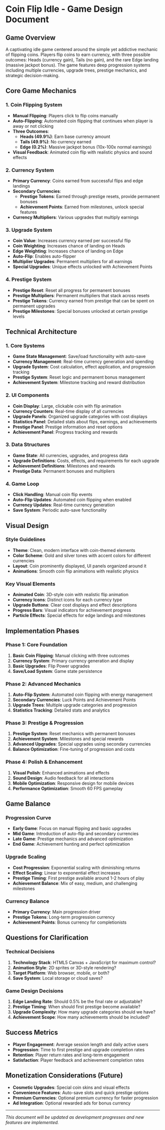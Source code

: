 # Coin Flip Idle - Game Design Document

## Game Overview
A captivating idle game centered around the simple yet addictive mechanic of flipping coins. Players flip coins to earn currency, with three possible outcomes: Heads (currency gain), Tails (no gain), and the rare Edge landing (massive jackpot bonus). The game features deep progression systems including multiple currencies, upgrade trees, prestige mechanics, and strategic decision-making.

## Core Game Mechanics

### 1. Coin Flipping System
- **Manual Flipping**: Players click to flip coins manually
- **Auto-Flipping**: Automated coin flipping that continues when player is away or not clicking
- **Three Outcomes**:
  - **Heads (49.9%)**: Earn base currency amount
  - **Tails (49.9%)**: No currency earned
  - **Edge (0.2%)**: Massive jackpot bonus (10x-100x normal earnings)
- **Visual Feedback**: Animated coin flip with realistic physics and sound effects

### 2. Currency System
- **Primary Currency**: Coins earned from successful flips and edge landings
- **Secondary Currencies**: 
  - **Prestige Tokens**: Earned through prestige resets, provide permanent bonuses
  - **Achievement Points**: Earned from milestones, unlock special features
- **Currency Multipliers**: Various upgrades that multiply earnings

### 3. Upgrade System
- **Coin Value**: Increases currency earned per successful flip
- **Coin Weighting**: Increases chance of landing on Heads
- **Edge Weighting**: Increases chance of landing on Edge
- **Auto-Flip**: Enables auto-flipper
- **Multiplier Upgrades**: Permanent multipliers for all earnings
- **Special Upgrades**: Unique effects unlocked with Achievement Points

### 4. Prestige System
- **Prestige Reset**: Reset all progress for permanent bonuses
- **Prestige Multipliers**: Permanent multipliers that stack across resets
- **Prestige Tokens**: Currency earned from prestige that can be spent on permanent upgrades
- **Prestige Milestones**: Special bonuses unlocked at certain prestige levels

## Technical Architecture

### 1. Core Systems
- **Game State Management**: Save/load functionality with auto-save
- **Currency Management**: Real-time currency generation and spending
- **Upgrade System**: Cost calculation, effect application, and progression tracking
- **Prestige System**: Reset logic and permanent bonus management
- **Achievement System**: Milestone tracking and reward distribution

### 2. UI Components
- **Coin Display**: Large, clickable coin with flip animation
- **Currency Counters**: Real-time display of all currencies
- **Upgrade Panels**: Organized upgrade categories with cost displays
- **Statistics Panel**: Detailed stats about flips, earnings, and achievements
- **Prestige Panel**: Prestige information and reset options
- **Achievement Panel**: Progress tracking and rewards

### 3. Data Structures
- **Game State**: All currencies, upgrades, and progress data
- **Upgrade Definitions**: Costs, effects, and requirements for each upgrade
- **Achievement Definitions**: Milestones and rewards
- **Prestige Data**: Permanent bonuses and multipliers

### 4. Game Loop
- **Click Handling**: Manual coin flip events
- **Auto-Flip Updates**: Automated coin flipping when enabled
- **Currency Updates**: Real-time currency generation
- **Save System**: Periodic auto-save functionality

## Visual Design

### Style Guidelines
- **Theme**: Clean, modern interface with coin-themed elements
- **Color Scheme**: Gold and silver tones with accent colors for different currencies
- **Layout**: Coin prominently displayed, UI panels organized around it
- **Animations**: Smooth coin flip animations with realistic physics

### Key Visual Elements
- **Animated Coin**: 3D-style coin with realistic flip animation
- **Currency Icons**: Distinct icons for each currency type
- **Upgrade Buttons**: Clear cost displays and effect descriptions
- **Progress Bars**: Visual indicators for achievement progress
- **Particle Effects**: Special effects for edge landings and milestones

## Implementation Phases

### Phase 1: Core Foundation
1. **Basic Coin Flipping**: Manual clicking with three outcomes
2. **Currency System**: Primary currency generation and display
3. **Basic Upgrades**: Flip Power upgrades
4. **Save/Load System**: Game state persistence

### Phase 2: Advanced Mechanics
1. **Auto-Flip System**: Automated coin flipping with energy management
2. **Secondary Currencies**: Luck Points and Achievement Points
3. **Upgrade Trees**: Multiple upgrade categories and progression
4. **Statistics Tracking**: Detailed stats and analytics

### Phase 3: Prestige & Progression
1. **Prestige System**: Reset mechanics with permanent bonuses
2. **Achievement System**: Milestones and special rewards
3. **Advanced Upgrades**: Special upgrades using secondary currencies
4. **Balance Optimization**: Fine-tuning of progression and costs

### Phase 4: Polish & Enhancement
1. **Visual Polish**: Enhanced animations and effects
2. **Sound Design**: Audio feedback for all interactions
3. **Mobile Optimization**: Responsive design for mobile devices
4. **Performance Optimization**: Smooth 60 FPS gameplay

## Game Balance

### Progression Curve
- **Early Game**: Focus on manual flipping and basic upgrades
- **Mid Game**: Introduction of auto-flip and secondary currencies
- **Late Game**: Prestige mechanics and advanced optimization
- **End Game**: Achievement hunting and perfect optimization

### Upgrade Scaling
- **Cost Progression**: Exponential scaling with diminishing returns
- **Effect Scaling**: Linear to exponential effect increases
- **Prestige Timing**: First prestige available around 1-2 hours of play
- **Achievement Balance**: Mix of easy, medium, and challenging milestones

### Currency Balance
- **Primary Currency**: Main progression driver
- **Prestige Tokens**: Long-term progression currency
- **Achievement Points**: Bonus currency for completionists

## Questions for Clarification

### Technical Decisions
1. **Technology Stack**: HTML5 Canvas + JavaScript for maximum control?
2. **Animation Style**: 2D sprites or 3D-style rendering?
3. **Target Platform**: Web browser, mobile, or both?
4. **Save System**: Local storage or cloud saves?

### Game Design Decisions
1. **Edge Landing Rate**: Should 0.5% be the final rate or adjustable?
2. **Prestige Timing**: When should first prestige become available?
3. **Upgrade Complexity**: How many upgrade categories should we have?
4. **Achievement Scope**: How many achievements should be included?

## Success Metrics
- **Player Engagement**: Average session length and daily active users
- **Progression**: Time to first prestige and upgrade completion rates
- **Retention**: Player return rates and long-term engagement
- **Satisfaction**: Player feedback and achievement completion rates

## Monetization Considerations (Future)
- **Cosmetic Upgrades**: Special coin skins and visual effects
- **Convenience Features**: Auto-save slots and quick prestige options
- **Premium Currencies**: Optional premium currency for faster progression
- **Ad Integration**: Optional rewarded ads for bonus currency

---

*This document will be updated as development progresses and new features are implemented.* 